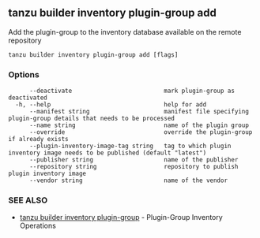 ## tanzu builder inventory plugin-group add

Add the plugin-group to the inventory database available on the remote repository

```
tanzu builder inventory plugin-group add [flags]
```

### Options

```
      --deactivate                          mark plugin-group as deactivated
  -h, --help                                help for add
      --manifest string                     manifest file specifying plugin-group details that needs to be processed
      --name string                         name of the plugin group
      --override                            override the plugin-group if already exists
      --plugin-inventory-image-tag string   tag to which plugin inventory image needs to be published (default "latest")
      --publisher string                    name of the publisher
      --repository string                   repository to publish plugin inventory image
      --vendor string                       name of the vendor
```

### SEE ALSO

* [tanzu builder inventory plugin-group](tanzu_builder_inventory_plugin-group.md)	 - Plugin-Group Inventory Operations


